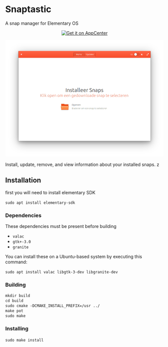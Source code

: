 # Snaptastic
A snap manager for Elementary OS

<p align="center">
    <a href="https://appcenter.elementary.io/com.github.bartzaalberg.snaptastic">
        <img src="https://appcenter.elementary.io/badge.svg" alt="Get it on AppCenter">
    </a>
</p>

<p align="center">
    <img 
    src="https://raw.githubusercontent.com/bartzaalberg/snaptastic/master/screenshot.png" />
</p>

Install, update, remove, and view information about your installed snaps. z

## Installation

first you will need to install elementary SDK

 `sudo apt install elementary-sdk`

### Dependencies

These dependencies must be present before building
 - `valac`
 - `gtk+-3.0`
 - `granite`

 You can install these on a Ubuntu-based system by executing this command:
 
 `sudo apt install valac libgtk-3-dev libgranite-dev`


### Building
```
mkdir build
cd build
sudo cmake -DCMAKE_INSTALL_PREFIX=/usr ../
make pot
sudo make
```


### Installing
`sudo make install`

